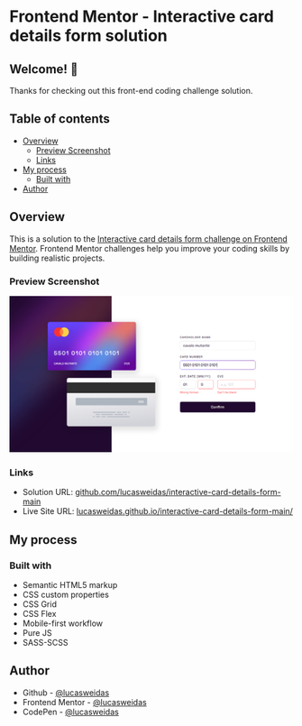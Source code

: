 # Frontend Mentor - Interactive card details form solution

## Welcome! 👋

Thanks for checking out this front-end coding challenge solution.

## Table of contents

- [Overview](#overview)
  - [Preview Screenshot](#preview-screenshot)
  - [Links](#links)
- [My process](#my-process)
  - [Built with](#built-with)
- [Author](#author)

## Overview

This is a solution to the [Interactive card details form challenge on Frontend Mentor](https://www.frontendmentor.io/challenges/interactive-card-details-form-XpS8cKZDWw). Frontend Mentor challenges help you improve your coding skills by building realistic projects.

### Preview Screenshot

![Preview for the Interactive card details form](./preview/desktop-preview.png)

### Links

- Solution URL: [github.com/lucasweidas/interactive-card-details-form-main](https://github.com/lucasweidas/interactive-card-details-form-main)
- Live Site URL: [lucasweidas.github.io/interactive-card-details-form-main/](https://lucasweidas.github.io/interactive-card-details-form-main/)

## My process

### Built with

- Semantic HTML5 markup
- CSS custom properties
- CSS Grid
- CSS Flex
- Mobile-first workflow
- Pure JS
- SASS-SCSS

## Author

- Github - [@lucasweidas](https://github.com/LucasWeidas)
- Frontend Mentor - [@lucasweidas](https://www.frontendmentor.io/profile/lucasweidas)
- CodePen - [@lucasweidas](https://codepen.io/lucasweidas)
